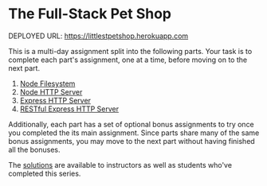 # The Full-Stack Pet Shop

DEPLOYED URL: https://littlestpetshop.herokuapp.com

This is a multi-day assignment split into the following parts. Your task is to complete each part's assignment, one at a time, before moving on to the next part.

1. [Node Filesystem](1_fs.md)
1. [Node HTTP Server](2_http.md)
1. [Express HTTP Server](3_express.md)
1. [RESTful Express HTTP Server](4_rest.md)

Additionally, each part has a set of optional bonus assignments to try once you completed the its main assignment. Since parts share many of the same bonus assignments, you may move to the next part without having finished all the bonuses.

The [solutions](https://github.com/gSchool/fs-pet-shop-solutions) are available to instructors as well as students who've completed this series.
